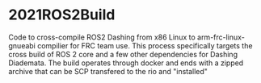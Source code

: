 # 2021ROS2Build
Code to cross-compile ROS2 Dashing from x86 Linux to arm-frc-linux-gnueabi compilier for FRC team use.
This process specifically targets the cross build of ROS 2 core and a few other dependencies for Dashing Diademata.
The build operates through docker and ends with a zipped archive that can be SCP transfered to the rio and "installed"
